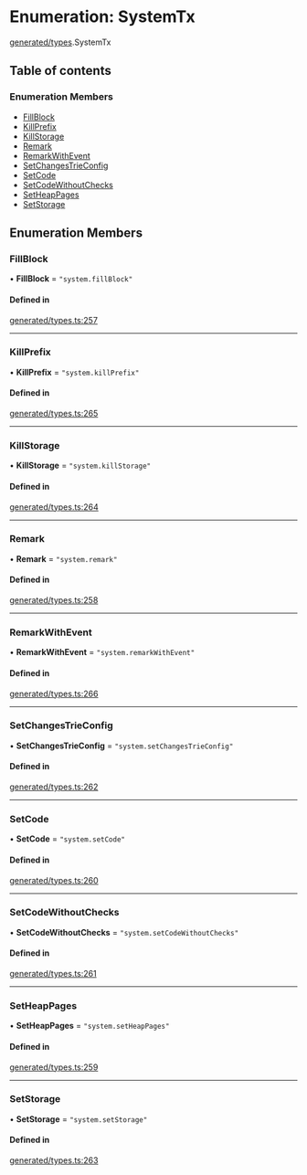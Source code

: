# Enumeration: SystemTx

[generated/types](../wiki/generated.types).SystemTx

## Table of contents

### Enumeration Members

- [FillBlock](../wiki/generated.types.SystemTx#fillblock)
- [KillPrefix](../wiki/generated.types.SystemTx#killprefix)
- [KillStorage](../wiki/generated.types.SystemTx#killstorage)
- [Remark](../wiki/generated.types.SystemTx#remark)
- [RemarkWithEvent](../wiki/generated.types.SystemTx#remarkwithevent)
- [SetChangesTrieConfig](../wiki/generated.types.SystemTx#setchangestrieconfig)
- [SetCode](../wiki/generated.types.SystemTx#setcode)
- [SetCodeWithoutChecks](../wiki/generated.types.SystemTx#setcodewithoutchecks)
- [SetHeapPages](../wiki/generated.types.SystemTx#setheappages)
- [SetStorage](../wiki/generated.types.SystemTx#setstorage)

## Enumeration Members

### FillBlock

• **FillBlock** = ``"system.fillBlock"``

#### Defined in

[generated/types.ts:257](https://github.com/PolymeshAssociation/polymesh-sdk/blob/e978aefd/src/generated/types.ts#L257)

___

### KillPrefix

• **KillPrefix** = ``"system.killPrefix"``

#### Defined in

[generated/types.ts:265](https://github.com/PolymeshAssociation/polymesh-sdk/blob/e978aefd/src/generated/types.ts#L265)

___

### KillStorage

• **KillStorage** = ``"system.killStorage"``

#### Defined in

[generated/types.ts:264](https://github.com/PolymeshAssociation/polymesh-sdk/blob/e978aefd/src/generated/types.ts#L264)

___

### Remark

• **Remark** = ``"system.remark"``

#### Defined in

[generated/types.ts:258](https://github.com/PolymeshAssociation/polymesh-sdk/blob/e978aefd/src/generated/types.ts#L258)

___

### RemarkWithEvent

• **RemarkWithEvent** = ``"system.remarkWithEvent"``

#### Defined in

[generated/types.ts:266](https://github.com/PolymeshAssociation/polymesh-sdk/blob/e978aefd/src/generated/types.ts#L266)

___

### SetChangesTrieConfig

• **SetChangesTrieConfig** = ``"system.setChangesTrieConfig"``

#### Defined in

[generated/types.ts:262](https://github.com/PolymeshAssociation/polymesh-sdk/blob/e978aefd/src/generated/types.ts#L262)

___

### SetCode

• **SetCode** = ``"system.setCode"``

#### Defined in

[generated/types.ts:260](https://github.com/PolymeshAssociation/polymesh-sdk/blob/e978aefd/src/generated/types.ts#L260)

___

### SetCodeWithoutChecks

• **SetCodeWithoutChecks** = ``"system.setCodeWithoutChecks"``

#### Defined in

[generated/types.ts:261](https://github.com/PolymeshAssociation/polymesh-sdk/blob/e978aefd/src/generated/types.ts#L261)

___

### SetHeapPages

• **SetHeapPages** = ``"system.setHeapPages"``

#### Defined in

[generated/types.ts:259](https://github.com/PolymeshAssociation/polymesh-sdk/blob/e978aefd/src/generated/types.ts#L259)

___

### SetStorage

• **SetStorage** = ``"system.setStorage"``

#### Defined in

[generated/types.ts:263](https://github.com/PolymeshAssociation/polymesh-sdk/blob/e978aefd/src/generated/types.ts#L263)
